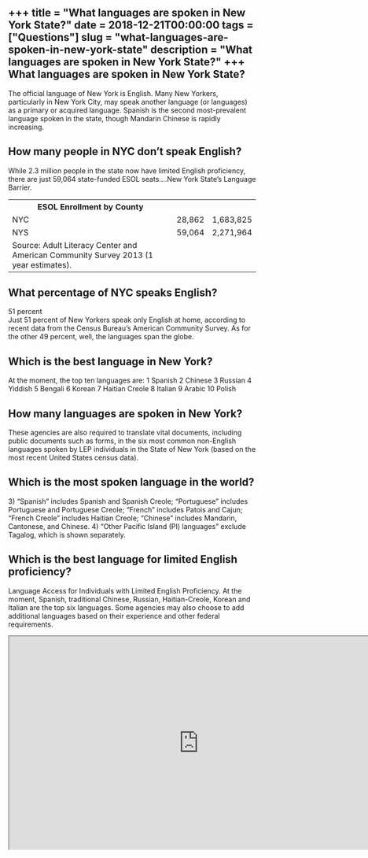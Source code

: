 +++
title = "What languages are spoken in New York State?"
date = 2018-12-21T00:00:00
tags = ["Questions"]
slug = "what-languages-are-spoken-in-new-york-state"
description = "What languages are spoken in New York State?"
+++
What languages are spoken in New York State?
--------------------------------------------

The official language of New York is English. Many New Yorkers, particularly in New York City, may speak another language (or languages) as a primary or acquired language. Spanish is the second most-prevalent language spoken in the state, though Mandarin Chinese is rapidly increasing.

How many people in NYC don’t speak English?
-------------------------------------------

While 2.3 million people in the state now have limited English proficiency, there are just 59,064 state-funded ESOL seats….New York State’s Language Barrier.

<table><tr><th>ESOL Enrollment by County</th></tr><tr><td>NYC</td><td>28,862</td><td>1,683,825</td></tr><tr><td>NYS</td><td>59,064</td><td>2,271,964</td></tr><tr><td>Source: Adult Literacy Center and American Community Survey 2013 (1 year estimates).</td></tr></table>

What percentage of NYC speaks English?
--------------------------------------

51 percent  
Just 51 percent of New Yorkers speak only English at home, according to recent data from the Census Bureau’s American Community Survey. As for the other 49 percent, well, the languages span the globe.

Which is the best language in New York?
---------------------------------------

At the moment, the top ten languages are: 1 Spanish 2 Chinese 3 Russian 4 Yiddish 5 Bengali 6 Korean 7 Haitian Creole 8 Italian 9 Arabic 10 Polish

How many languages are spoken in New York?
------------------------------------------

These agencies are also required to translate vital documents, including public documents such as forms, in the six most common non-English languages spoken by LEP individuals in the State of New York (based on the most recent United States census data).

Which is the most spoken language in the world?
-----------------------------------------------

3\) “Spanish” includes Spanish and Spanish Creole; “Portuguese” includes Portuguese and Portuguese Creole; “French” includes Patois and Cajun; “French Creole” includes Haitian Creole; “Chinese” includes Mandarin, Cantonese, and Chinese. 4) “Other Pacific Island (PI) languages” exclude Tagalog, which is shown separately.

Which is the best language for limited English proficiency?
-----------------------------------------------------------

Language Access for Individuals with Limited English Proficiency. At the moment, Spanish, traditional Chinese, Russian, Haitian-Creole, Korean and Italian are the top six languages. Some agencies may also choose to add additional languages based on their experience and other federal requirements.

<iframe allow="accelerometer; autoplay; clipboard-write; encrypted-media; gyroscope; picture-in-picture" allowfullscreen="" class="__youtube_prefs__  epyt-is-override  no-lazyload" data-no-lazy="1" data-origheight="433" data-origwidth="770" data-skipgform_ajax_framebjll="" height="433" id="_ytid_36121" loading="lazy" src="https://www.youtube.com/embed/ktE6Vuz0UhM?enablejsapi=1&autoplay=0&cc_load_policy=0&cc_lang_pref=&iv_load_policy=1&loop=0&modestbranding=0&rel=1&fs=1&playsinline=0&autohide=2&theme=dark&color=red&controls=1&" title="YouTube player" width="770"></iframe>